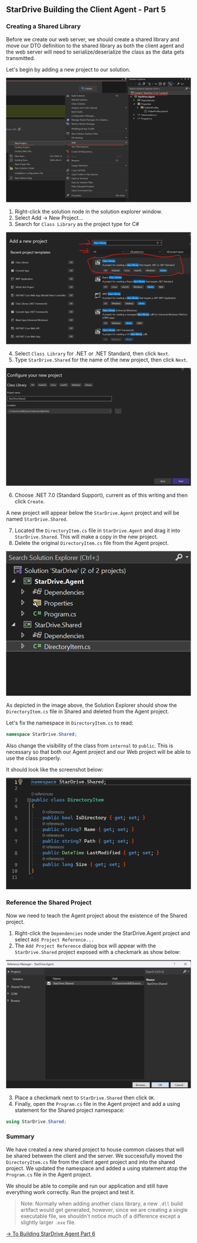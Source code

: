 ## StarDrive Building the Client Agent - Part 5

### Creating a Shared Library
Before we create our web server, we should create a shared library and move our DTO definition to the shared library as both the client agent and the web server will need to serialize/deserialize the class as the data gets transmitted. 

Let's begin by adding a new project to our solution.

![add new project to solution](images/part5/1-add-new-project-to-solution.png)

1. Right-click the solution node in the solution explorer window.
2. Select Add -> New Project...
3. Search for `Class Library` as the project type for C#

![add new project dialog](images/part5/2-add-new-project-dialog.png)

4. Select `Class Library` for .NET or .NET Standard, then click `Next`.
5. Type `StarDrive.Shared` for the name of the new project, then click `Next`.

![name the new project stardrive.shared](images/part5/3-new-class-library.png)

6. Choose .NET 7.0 (Standard Support), current as of this writing and then click `Create`.

A new project will appear below the `StarDrive.Agent` project and will be named `StarDrive.Shared`.

7. Located the `DirectoryItem.cs` file in `StarDrive.Agent` and drag it into `StarDrive.Shared`. This will make a copy in the new project.
8. Delete the original `DirectoryItem.cs` file from the Agent project.

![drag and drop DirectoryItem.cs to shared project](images/part5/4-drag-DirectoryItem.cs-to-shared.png)

As depicted in the image above, the Solution Explorer should show the `DirectoryItem.cs` file in Shared and deleted from the Agent project.

Let's fix the namespace in `DirectoryItem.cs` to read:

```C#
namespace StarDrive.Shared;
```
Also change the visibility of the class from `internal` to `public`. This is necessary so that both our Agent project and our Web project will be able to use the class properly.

It should look like the screenshot below:

![migrated DirectoryItem.cs file to shared project](images/part5/5-migrated-directory-item.cs.png)

### Reference the Shared Project
Now we need to teach the Agent project about the existence of the Shared project. 
1. Right-click the `Dependencies` node under the StarDrive.Agent project and select `Add Project Reference...`
2. The `Add Project Reference` dialog box will appear with the `StarDrive.Shared` project exposed with a checkmark as show below:

![Reference Manager dialog window](images/part5/7-reference-manager.cs.png)

3. Place a checkmark next to `StarDrive.Shared` then click `OK`.
4. Finally, open the `Program.cs` file in the Agent project and add a using statement for the Shared project namespace:

```C# 
using StarDrive.Shared;
```

### Summary
We have created a new shared project to house common classes that will be shared between the client and the server. We successfully moved the `DirectoryItem.cs` file from the client agent project and into the shared project. We updated the namespace and added a using statement atop the `Program.cs` file in the Agent project.

We should be able to compile and run our application and still have everything work correctly. Run the project and test it.

>Note: Normally when adding another class library, a new `.dll` build artifact would get generated, however, since we are creating a single executable file, we shouldn't notice much of a difference except a slightly larger `.exe` file.

[-> To Building StarDrive Agent Part 6](stardrive-agent-part6.md
)